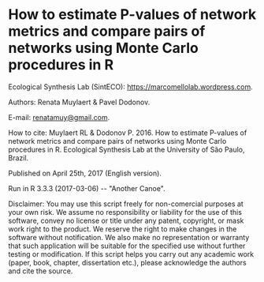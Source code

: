 # How to estimate P-values of network metrics and compare pairs of networks using Monte Carlo procedures in R

Ecological Synthesis Lab (SintECO): https://marcomellolab.wordpress.com.

Authors: Renata Muylaert & Pavel Dodonov.

E-mail: renatamuy@gmail.com.

How to cite: Muylaert RL & Dodonov P. 2016. How to estimate P-values of network metrics and compare pairs of networks using Monte Carlo procedures in R. Ecological Synthesis Lab at the University of São Paulo, Brazil.

Published on April 25th, 2017 (English version).

Run in R 3.3.3 (2017-03-06) -- "Another Canoe".

Disclaimer: You may use this script freely for non-comercial purposes at your own risk. We assume no responsibility or liability for the use of this software, convey no license or title under any patent, copyright, or mask work right to the product. We reserve the right to make changes in the software without notification. We also make no representation or warranty that such application will be suitable for the specified use without further testing or modification. If this script helps you carry out any academic work (paper, book, chapter, dissertation etc.), please acknowledge the authors and cite the source.
